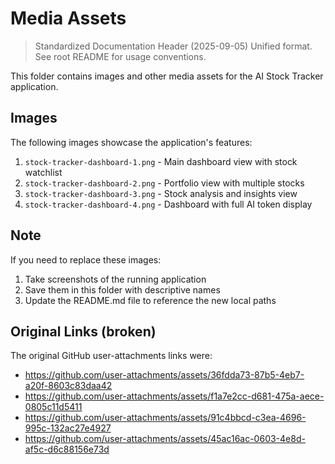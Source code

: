 # Media Assets

> Standardized Documentation Header (2025-09-05)
> Unified format. See root README for usage conventions.

This folder contains images and other media assets for the AI Stock Tracker application.

## Images

The following images showcase the application's features:

1. `stock-tracker-dashboard-1.png` - Main dashboard view with stock watchlist
2. `stock-tracker-dashboard-2.png` - Portfolio view with multiple stocks
3. `stock-tracker-dashboard-3.png` - Stock analysis and insights view  
4. `stock-tracker-dashboard-4.png` - Dashboard with full AI token display

## Note

If you need to replace these images:
1. Take screenshots of the running application
2. Save them in this folder with descriptive names
3. Update the README.md file to reference the new local paths

## Original Links (broken)

The original GitHub user-attachments links were:

- <https://github.com/user-attachments/assets/36fdda73-87b5-4eb7-a20f-8603c83daa42>
- <https://github.com/user-attachments/assets/f1a7e2cc-d681-475a-aece-0805c11d5411>
- <https://github.com/user-attachments/assets/91c4bbcd-c3ea-4696-995c-132ac27e4927>
- <https://github.com/user-attachments/assets/45ac16ac-0603-4e8d-af5c-d6c88156e73d>
